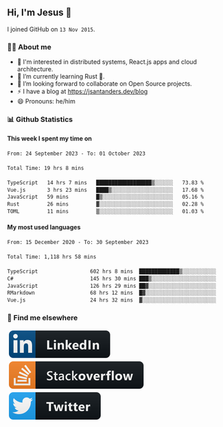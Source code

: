 ## Hi, I'm Jesus 👋

I joined GitHub on `13 Nov 2015`.

<!-- Talking about you -->

### 👨‍💻 About me

- 👦 I'm interested in distributed systems, React.js apps and cloud architecture.
- 🌱 I’m currently learning Rust 🦀.
- 👯 I’m looking forward to collaborate on Open Source projects.
- ⚡️ I have a blog at <https://jsantanders.dev/blog>
- 😄 Pronouns: he/him

### 📊 Github Statistics

#### This week I spent my time on

<!--START_SECTION:weekly-->

```txt
From: 24 September 2023 - To: 01 October 2023

Total Time: 19 hrs 8 mins

TypeScript   14 hrs 7 mins   ██████████████████▒░░░░░░   73.83 %
Vue.js       3 hrs 23 mins   ████▒░░░░░░░░░░░░░░░░░░░░   17.68 %
JavaScript   59 mins         █▒░░░░░░░░░░░░░░░░░░░░░░░   05.16 %
Rust         26 mins         ▓░░░░░░░░░░░░░░░░░░░░░░░░   02.28 %
TOML         11 mins         ▒░░░░░░░░░░░░░░░░░░░░░░░░   01.03 %
```

<!--END_SECTION:weekly-->

#### My most used languages

<!--START_SECTION:alltime-->

```txt
From: 15 December 2020 - To: 30 September 2023

Total Time: 1,118 hrs 58 mins

TypeScript                 602 hrs 8 mins  █████████████▒░░░░░░░░░░░   53.81 %
C#                         145 hrs 30 mins ███▒░░░░░░░░░░░░░░░░░░░░░   13.00 %
JavaScript                 126 hrs 29 mins ██▓░░░░░░░░░░░░░░░░░░░░░░   11.30 %
RMarkdown                  68 hrs 12 mins  █▓░░░░░░░░░░░░░░░░░░░░░░░   06.10 %
Vue.js                     24 hrs 32 mins  ▓░░░░░░░░░░░░░░░░░░░░░░░░   02.19 %
```

<!--END_SECTION:alltime-->

### 📢 Find me elsewhere

<p>
  <a target="_blank" href="https://linkedin.com/in/jsantanders">
    <img src="https://github.com/jsantanders/jsantanders/blob/master/img/linkedin.svg" alt="LinkedIn" style="vertical-align:top; margin:4px">
  </a>
  
  <a target="_blank" href="https://stackoverflow.com/users/7318331/jesus-santander">
    <img src="https://github.com/jsantanders/jsantanders/blob/master/img/stackoverflow.svg" alt="StackOverflow" style="vertical-align:top; margin:4px">
  </a>
  
  <a target="_blank" href="http://twitter.com/jsantanders">
    <img src="https://github.com/jsantanders/jsantanders/blob/master/img/twitter.svg" alt="Twitter" style="vertical-align:top; margin:4px">
  </a>
</p>
